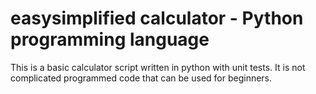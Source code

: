 # easysimplified calculator - Python programming language

This is a basic calculator script written in python with unit tests.
It is not complicated programmed code that can be used for beginners.

